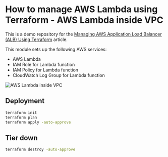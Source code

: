 # How to manage AWS Lambda using Terraform - AWS Lambda inside VPC

This is a demo repository for the [Managing AWS Application Load Balancer (ALB) Using Terraform](https://hands-on.cloud/managing-aws-application-load-balancer-alb-using-terraform/) article.

This module sets up the following AWS services:

* AWS Lambda
* IAM Role for Lambda function
* IAM Policy for Lambda function
* CloudWatch Log Group for Lambda function

![AWS Lambda inside VPC](https://hands-on.cloud/wp-content/uploads/2022/05/How-to-manage-AWS-Lambda-using-Terraform-AWS-Lambda-inside-VPC.png)

## Deployment

```sh
terraform init
terraform plan
terraform apply -auto-approve
```

## Tier down

```sh
terraform destroy -auto-approve
```
